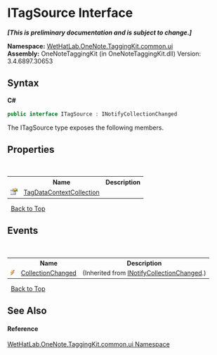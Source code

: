 # ITagSource Interface
 _**\[This is preliminary documentation and is subject to change.\]**_

**Namespace:**&nbsp;<a href="043a9407-ac38-b3ac-7348-a6090af495ad">WetHatLab.OneNote.TaggingKit.common.ui</a><br />**Assembly:**&nbsp;OneNoteTaggingKit (in OneNoteTaggingKit.dll) Version: 3.4.6897.30653

## Syntax

**C#**<br />
``` C#
public interface ITagSource : INotifyCollectionChanged
```

The ITagSource type exposes the following members.


## Properties
&nbsp;<table><tr><th></th><th>Name</th><th>Description</th></tr><tr><td>![Public property](media/pubproperty.gif "Public property")</td><td><a href="30c9962e-f9fb-8a51-1bf2-0734e574bb04">TagDataContextCollection</a></td><td /></tr></table>&nbsp;
<a href="#itagsource-interface">Back to Top</a>

## Events
&nbsp;<table><tr><th></th><th>Name</th><th>Description</th></tr><tr><td>![Public event](media/pubevent.gif "Public event")</td><td><a href="http://msdn2.microsoft.com/en-us/library/ms653382" target="_blank">CollectionChanged</a></td><td> (Inherited from <a href="http://msdn2.microsoft.com/en-us/library/ms668629" target="_blank">INotifyCollectionChanged</a>.)</td></tr></table>&nbsp;
<a href="#itagsource-interface">Back to Top</a>

## See Also


#### Reference
<a href="043a9407-ac38-b3ac-7348-a6090af495ad">WetHatLab.OneNote.TaggingKit.common.ui Namespace</a><br />